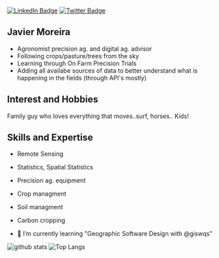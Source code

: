 [![LinkedIn Badge](https://img.shields.io/badge/My-LinkedIn-blue)](https://www.linkedin.com/in/jimoreira/)
[![Twitter Badge](https://img.shields.io/twitter/follow/jimoreira?style=social)](https://twitter.com/jimoreira)

## Javier Moreira
- Agronomist precision ag. and digital ag. advisor
- Following crops/pasture/trees from the sky
- Learning through On Farm Precision Trials
- Adding all availabe sources of data to better understand what is happening in the fields (through API's mostly)


## Interest and Hobbies
Family guy who loves everything that moves..surf, horses.. Kids!

## Skills and Expertise
- Remote Sensing
- Statistics, Spatial Statistics
- Precision ag. equipment
- Crop managment
- Soil managment
- Carbon cropping

- 🌱 I’m currently learning "Geographic Software Design with @giswqs"
  
<!--
**jimoreira/jimoreira** is a ✨ _special_ ✨ repository because its `README.md` (this file) appears on your GitHub profile.

Here are some ideas to get you started:

- 🔭 I’m currently working on ...
- 🌱 I’m currently learning ...
- 👯 I’m looking to collaborate on ...
- 🤔 I’m looking for help with ...
- 💬 Ask me about ...
- 📫 How to reach me: ...
- 😄 Pronouns: ...
- ⚡ Fun fact: ...
-->
![github stats](https://github-readme-stats-sigma-five.vercel.app/api?username=jimoreira&show_icons=true)
![Top Langs](https://github-readme-stats-sigma-five.vercel.app/api/top-langs/?username=jimoreira&langs_count=3&hide=javascript,go,html,css,tex)
